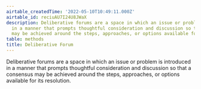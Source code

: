 ```yaml
---
airtable_createdTime: '2022-05-10T10:49:11.000Z'
airtable_id: reciuAU7I24U8JWaX
description: Deliberative forums are a space in which an issue or problem is introduced
  in a manner that prompts thoughtful consideration and discussion so that a consensus
  may be achieved around the steps, approaches, or options available for its resolution.
table: methods
title: Deliberative Forum
---
```


Deliberative forums are a space in which an issue or problem is introduced in a manner that prompts thoughtful consideration and discussion so that a consensus may be achieved around the steps, approaches, or options available for its resolution.